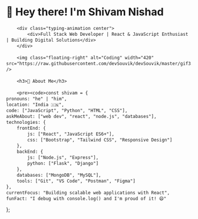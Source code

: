 <h1 class="center">👋 Hey there! I'm Shivam Nishad</h1>
        
        <div class="typing-animation center">
            <div>Full Stack Web Developer | React & JavaScript Enthusiast | Building Digital Solutions</div>
        </div>

        <img class="floating-right" alt="Coding" width="420" src="https://raw.githubusercontent.com/devSouvik/devSouvik/master/gif3.gif" />

        <h3>🚀 About Me</h3>

        <pre><code>const shivam = {
    pronouns: "he" | "him",
    location: "India 🇮🇳",
    code: ["JavaScript", "Python", "HTML", "CSS"],
    askMeAbout: ["web dev", "react", "node.js", "databases"],
    technologies: {
        frontEnd: {
            js: ["React", "JavaScript ES6+"],
            css: ["Bootstrap", "Tailwind CSS", "Responsive Design"]
        },
        backEnd: {
            js: ["Node.js", "Express"],
            python: ["Flask", "Django"]
        },
        databases: ["MongoDB", "MySQL"],
        tools: ["Git", "VS Code", "Postman", "Figma"]
    },
    currentFocus: "Building scalable web applications with React",
    funFact: "I debug with console.log() and I'm proud of it! 😄"
};</code></pre>
